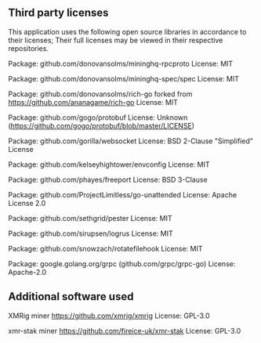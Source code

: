 ## Third party licenses

This application uses the following open source libraries in accordance to their licenses;
Their full licenses may be viewed in their respective repositories.

Package: github.com/donovansolms/mininghq-rpcproto
License: MIT

Package: github.com/donovansolms/mininghq-spec/spec
License: MIT

Package: github.com/donovansolms/rich-go forked from https://github.com/ananagame/rich-go
License: MIT

Package: github.com/gogo/protobuf
License: Unknown (https://github.com/gogo/protobuf/blob/master/LICENSE)

Package: github.com/gorilla/websocket
License: BSD 2-Clause "Simplified" License

Package: github.com/kelseyhightower/envconfig
License: MIT

Package: github.com/phayes/freeport
License: BSD 3-Clause

Package: github.com/ProjectLimitless/go-unattended
License: Apache License 2.0

Package: github.com/sethgrid/pester
License: MIT

Package: github.com/sirupsen/logrus
License: MIT

Package: github.com/snowzach/rotatefilehook
License: MIT

Package: google.golang.org/grpc (github.com/grpc/grpc-go)
License: Apache-2.0

## Additional software used

XMRig miner
https://github.com/xmrig/xmrig
License: GPL-3.0

xmr-stak miner
https://github.com/fireice-uk/xmr-stak
License: GPL-3.0
